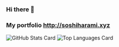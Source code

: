 ### Hi there 👋

### My portfolio http://soshiharami.xyz

![GitHub Stats Card](https://github-readme-stats.vercel.app/api?username=soshiharami&theme=synthwave&show_icons=true)
![Top Languages Card](https://github-readme-stats.vercel.app/api/top-langs/?username=soshiharami&theme=synthwave&show_icons=true)

<!--
**soshiharami/soshiharami** is a ✨ _special_ ✨ repository because its `README.md` (this file) appears on your GitHub profile.
